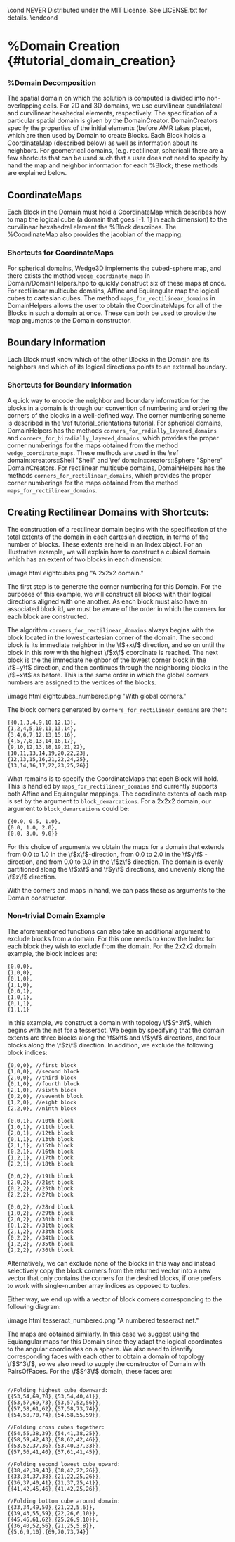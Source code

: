 \cond NEVER
Distributed under the MIT License.
See LICENSE.txt for details.
\endcond
# %Domain Creation {#tutorial_domain_creation}

### %Domain Decomposition
The spatial domain on which the solution is computed is divided into
non-overlapping cells. For 2D and 3D domains, we use curvilinear
quadrilateral and curvilinear hexahedral elements, respectively. The
specification of a particular spatial domain is given by the DomainCreator.
DomainCreators specify the properties of the initial elements (before AMR takes
place), which are then used by Domain to create Blocks. Each Block
holds a CoordinateMap (described below) as well as information about its
neighbors. For geometrical domains, (e.g. rectilinear, spherical) there are a
few shortcuts that can be used such that a user does not need to specify by
hand the map and neighbor information for each %Block; these methods are
explained below.

## CoordinateMaps
Each Block in the Domain must hold a CoordinateMap which describes how to
map the logical cube (a domain that goes [-1. 1] in each dimension) to the
curvilinear hexahedral element the %Block describes. The %CoordinateMap
also provides the jacobian of the mapping.

### Shortcuts for CoordinateMaps
For spherical domains, Wedge3D implements the cubed-sphere map, and there
exists the method `wedge_coordinate_maps` in Domain/DomainHelpers.hpp to quickly
construct six of these maps at once. For rectilinear multicube domains,
Affine and Equiangular map the logical cubes to cartesian cubes. The method
`maps_for_rectilinear_domains` in DomainHelpers allows the user to obtain
the CoordinateMaps for all of the Blocks in such a domain at once. These
can both be used to provide the map arguments to the Domain constructor.

## Boundary Information
Each Block must know which of the other Blocks in the Domain are its
neighbors and which of its logical directions points to an external boundary.

### Shortcuts for Boundary Information
A quick way to encode the neighbor and boundary information for the blocks
in a domain is through our convention of numbering and ordering the corners
of the blocks in a well-defined way. The corner numbering scheme is described
in the \ref tutorial_orientations tutorial. For spherical domains,
DomainHelpers has the methods `corners_for_radially_layered_domains` and
`corners_for_biradially_layered_domains`, which provides the proper corner
numberings for the maps obtained from the method `wedge_coordinate_maps`.
These methods are used in the \ref domain::creators::Shell "Shell" and
\ref domain::creators::Sphere "Sphere" DomainCreators.
For rectilinear multicube domains, DomainHelpers has the methods
`corners_for_rectilinear_domains`, which provides the proper corner
numberings for the maps obtained from the method
`maps_for_rectilinear_domains`.

## Creating Rectilinear Domains with Shortcuts:
The construction of a rectilinear domain begins with the specification of
the total extents of the domain in each cartesian direction, in terms of
the number of blocks. These extents are held in an Index object.
For an illustrative example, we will explain how to construct a cubical
domain which has an extent of two blocks in each dimension:

\image html eightcubes.png "A 2x2x2 domain."

The first step is to generate the corner numbering for this Domain. For
the purposes of this example, we will construct all blocks with their
logical directions aligned with one another. As each block must also have
an associated block id, we must be aware of the order in which the corners
for each block are constructed.

The algorithm `corners_for_rectilinear_domains` always begins with the block
located in the lowest cartesian corner of the domain. The second block is
its immediate neighbor in the \f$+x\f$ direction, and so on until the block
in this row with the highest \f$x\f$ coordinate is reached. The next block is
the the immediate neighbor of the lowest corner block in the \f$+y\f$
direction, and then continues through the neighboring blocks in the \f$+x\f$ as
before. This is the same order in which the global corners numbers are assigned
to the vertices of the blocks.

\image html eightcubes_numbered.png "With global corners."

The block corners generated by `corners_for_rectilinear_domains` are then:

```
{{0,1,3,4,9,10,12,13},
{1,2,4,5,10,11,13,14},
{3,4,6,7,12,13,15,16},
{4,5,7,8,13,14,16,17},
{9,10,12,13,18,19,21,22},
{10,11,13,14,19,20,22,23},
{12,13,15,16,21,22,24,25},
{13,14,16,17,22,23,25,26}}

```

What remains is to specify the CoordinateMaps that each Block will hold.
This is handled by `maps_for_rectilinear_domains` and currently supports
both Affine and Equiangular mappings. The coordinate extents of each map
is set by the argument to `block_demarcations`. For a 2x2x2 domain, our
argument to `block_demarcations` could be:

```
{{0.0, 0.5, 1.0},
{0.0, 1.0, 2.0},
{0.0, 3.0, 9.0}}

```

For this choice of arguments we obtain the maps for a domain that extends
from 0.0 to 1.0 in the \f$x\f$-direction, from 0.0 to 2.0 in the \f$y\f$
-direction, and from 0.0 to 9.0 in the \f$z\f$ direction. The domain is
evenly partitioned along the \f$x\f$ and \f$y\f$ directions, and unevenly
along the \f$z\f$ direction.

With the corners and maps in hand, we can pass these as arguments to the
Domain constructor.

### Non-trivial Domain Example
The aforementioned functions can also take an additional argument to exclude
blocks from a domain. For this one needs to know the Index<Dim> for each block
they wish to exclude from the domain. For the 2x2x2 domain example, the block
indices are:

```
{0,0,0},
{1,0,0},
{0,1,0},
{1,1,0},
{0,0,1},
{1,0,1},
{0,1,1},
{1,1,1}

```

In this example, we construct a domain with topology \f$S^3\f$, which begins
with the net for a tesseract. We begin by specifying that the domain extents
are three blocks along the \f$x\f$ and \f$y\f$ directions, and four blocks
along the \f$z\f$ direction. In addition, we exclude the following block
indices:

```
{0,0,0}, //first block
{1,0,0}, //second block
{2,0,0}, //third block
{0,1,0}, //fourth block
{2,1,0}, //sixth block
{0,2,0}, //seventh block
{1,2,0}, //eight block
{2,2,0}, //ninth block

{0,0,1}, //10th block
{1,0,1}, //11th block
{2,0,1}, //12th block
{0,1,1}, //13th block
{2,1,1}, //15th block
{0,2,1}, //16th block
{1,2,1}, //17th block
{2,2,1}, //18th block

{0,0,2}, //19th block
{2,0,2}, //21st block
{0,2,2}, //25th block
{2,2,2}, //27th block

{0,0,2}, //28rd block
{1,0,2}, //29th block
{2,0,2}, //30th block
{0,1,2}, //31th block
{2,1,2}, //33th block
{0,2,2}, //34th block
{1,2,2}, //35th block
{2,2,2}, //36th block

```
Alternatively, we can exclude none of the blocks in this way and instead
selectively copy the block corners from the returned vector into a new vector
that only contains the corners for the desired blocks, if one prefers to work
with single-number array indices as opposed to tuples.

Either way, we end up with a vector of block corners corresponding to the
following diagram:

\image html tesseract_numbered.png "A numbered tesseract net."

The maps are obtained similarly. In this case we suggest using the Equiangular
maps for this Domain since they adapt the logical coordinates to the angular
coordinates on a sphere. We also need to identify corresponding faces with each
other to obtain a domain of topology \f$S^3\f$, so we also need to supply the
constructor of Domain with PairsOfFaces. For the \f$S^3\f$ domain, these faces
are:

```

//Folding highest cube downward:
{{53,54,69,70},{53,54,40,41}},
{{53,57,69,73},{53,57,52,56}},
{{57,58,61,62},{57,58,73,74}},
{{54,58,70,74},{54,58,55,59}},

//Folding cross cubes together:
{{54,55,38,39},{54,41,38,25}},
{{58,59,42,43},{58,62,42,46}},
{{53,52,37,36},{53,40,37,33}},
{{57,56,41,40},{57,61,41,45}},

//Folding second lowest cube upward:
{{38,42,39,43},{38,42,22,26}},
{{33,34,37,38},{21,22,25,26}},
{{36,37,40,41},{21,37,25,41}},
{{41,42,45,46},{41,42,25,26}},

//Folding bottom cube around domain:
{{33,34,49,50},{21,22,5,6}},
{{39,43,55,59},{22,26,6,10}},
{{45,46,61,62},{25,26,9,10}},
{{36,40,52,56},{21,25,5,8}},
{{5,6,9,10},{69,70,73,74}}

```
